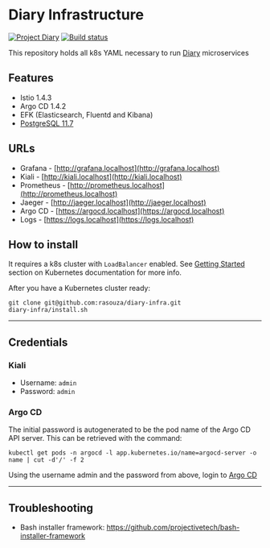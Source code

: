 # Diary Infrastructure
[![Project Diary](https://img.shields.io/badge/project-diary-blue?style=flat-square&logo=git)](https://github.com/users/rasouza/projects/2)
[![Build status](https://img.shields.io/buildkite/a8cf2d43ca14c00c118b574c073f6e0f4e799af56f82a6f836/master?label=deploy&logo=kubernetes&logoColor=white&style=flat-square)](https://buildkite.com/rasouza/diary-deploy)

This repository holds all k8s YAML necessary to run [Diary](https://github.com/users/rasouza/projects/2) microservices

## Features
- Istio 1.4.3
- Argo CD 1.4.2
- EFK (Elasticsearch, Fluentd and Kibana)
- [PostgreSQL 11.7](postgres/README.md)

## URLs
- Grafana - [http://grafana.localhost](http://grafana.localhost)
- Kiali - [http://kiali.localhost](http://kiali.localhost)
- Prometheus - [http://prometheus.localhost](http://prometheus.localhost)
- Jaeger - [http://jaeger.localhost](http://jaeger.localhost)
- Argo CD - [https://argocd.localhost](https://argocd.localhost)
- Logs - [https://logs.localhost](https://logs.localhost)


## How to install
It requires a k8s cluster with `LoadBalancer` enabled. See [Getting Started](https://kubernetes.io/docs/setup/) section on Kubernetes documentation for more info.

After you have a Kubernetes cluster ready:
```
git clone git@github.com:rasouza/diary-infra.git
diary-infra/install.sh
```

---

## Credentials

### Kiali
- Username: `admin`
- Password: `admin`

### Argo CD
The initial password is autogenerated to be the pod name of the Argo CD API server. This can be retrieved with the command:

```
kubectl get pods -n argocd -l app.kubernetes.io/name=argocd-server -o name | cut -d'/' -f 2
``` 

Using the username admin and the password from above, login to [Argo CD](https://argocd.localhost)

---

## Troubleshooting
- Bash installer framework: https://github.com/projectivetech/bash-installer-framework